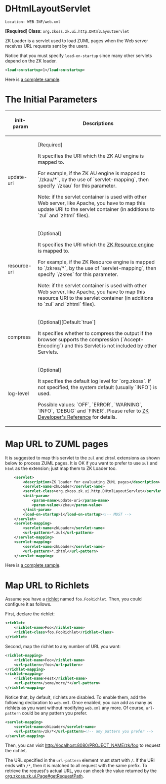 # DHtmlLayoutServlet

`Location: WEB-INF/web.xml`

**\[Required\] Class:**
`org.zkoss.zk.ui.http.DHtmlLayoutServlet`

ZK Loader is a servlet used to load ZUML pages when the Web server
receives URL requests sent by the users.

Notice that you must specify `load-on-startup` since many other servlets
depend on the ZK loader.

```xml
<load-on-startup>1</load-on-startup>
```

Here is [a complete sample]({{site.baseUrl}}/zk_config_ref/web.xml/Sample_of_web.xml).

# The Initial Parameters

<table>
<thead>
<tr class="header">
<th><center>
<p>init-param</p>
</center></th>
<th><center>
<p>Descriptions</p>
</center></th>
</tr>
</thead>
<tbody>
<tr class="odd">
<td><p>update-uri</p></td>
<td><p>[Required]</p>
<p>It specifies the URI which the ZK AU engine is mapped to.</p>
<p>For example, if the ZK AU engine is mapped to `/zkau/*`,
by the use of `servlet-mapping`, then specify
`/zkau` for this parameter.</p>
<p>Note: if the servlet container is used with other Web server, like
Apache, you have to map this update URI to the servlet container (in
additions to `zul` and `zhtml` files).</p></td>
</tr>
<tr class="even">
<td><p>resource-uri</p></td>
<td><p>[Optional]</p>
<p>It specifies the URI which the <a
href="{{site.baseUrl}}/zk_config_ref/web.xml/ZK_Resource_Engine"
title="wikilink"> ZK Resource engine</a> is mapped to.</p>
<p>For example, if the ZK Resource engine is mapped to
`/zkres/*`, by the use of `servlet-mapping`, then
specify `/zkres` for this parameter.</p>
<p>Note: if the servlet container is used with other Web server, like
Apache, you have to map this resource URI to the servlet container (in
additions to `zul` and `zhtml` files).</p></td>
</tr>
<tr class="odd">
<td><p>compress</p></td>
<td><p>[Optional][Default:`true`]</p>
<p>It specifies whether to compress the output if the browser supports
the compression (`Accept-Encoding`) and this Servlet is not
included by other Servlets.</p></td>
</tr>
<tr class="even">
<td><p>log-level</p></td>
<td><p>[Optional]</p>
<p>It specifies the default log level for `org.zkoss`. If not
specified, the system default (usually `INFO`) is used.</p>
<p>Possible values: `OFF`, `ERROR`,
`WARNING`, `INFO`, `DEBUG` and
`FINER`. Please refer to <a
href="ZK_Developer&#39;s_Reference/Supporting_Utilities/Logger"
title="wikilink">ZK Developer's Reference</a> for details.</p></td>
</tr>
</tbody>
</table>

# Map URL to ZUML pages

It is suggested to map this servlet to the `zul` and `zhtml` extensions
as shown below to process ZUML pages. It is OK if you want to prefer to
use `xul` and `html` as the extension; just map them to ZK Loader too.

```xml
    <servlet>
        <description>ZK loader for evaluating ZUML pages</description>
        <servlet-name>zkLoader</servlet-name>
        <servlet-class>org.zkoss.zk.ui.http.DHtmlLayoutServlet</servlet-class>
        <init-param>
            <param-name>update-uri</param-name>
            <param-value>/zkau</param-value>
        </init-param>
        <load-on-startup>1</load-on-startup><!-- MUST -->
    </servlet>
    <servlet-mapping>
        <servlet-name>zkLoader</servlet-name>
        <url-pattern>*.zul</url-pattern>
    </servlet-mapping>
    <servlet-mapping>
        <servlet-name>zkLoader</servlet-name>
        <url-pattern>*.zhtml</url-pattern>
    </servlet-mapping>
```

Here is [a complete sample]({{site.baseUrl}}/zk_config_ref/web.xml/Sample_of_web.xml).

# Map URL to Richlets

Assume you have a
[richlet]({{site.baseurl}}/zk_dev_ref/ui_composing/richlet)
named `foo.FooRichlet`. Then, you could configure it as follows.

First, declare the richlet:

```xml
<richlet>
    <richlet-name>Foo</richlet-name>
    <richlet-class>foo.FooRichlet</richlet-class>
</richlet>
```

Second, map the richlet to any number of URL you want:

```xml
<richlet-mapping>
    <richlet-name>Foo</richlet-name>
    <url-pattern>/foo</url-pattern>
</richlet-mapping>
<richlet-mapping>
    <richlet-name>Fest</richlet-name>
    <url-pattern>/some/more/*</url-pattern>
</richlet-mapping>
```

Notice that, by default, richlets are disabled. To enable them, add the
following declaration to `web.xml`. Once enabled, you can add as many as
richlets as you want without modifying `web.xml` any more. Of course,
`url-pattern` could be any pattern you prefer.

```xml
<servlet-mapping>
    <servlet-name>zkLoader</servlet-name>
    <url-pattern>/zk/*</url-pattern><!-- any pattern you prefer -->
</servlet-mapping>
```

Then, you can visit
[<http://localhost:8080/PROJECT_NAME/zk/foo>](http://localhost:8080/PROJECT_NAME/zk/test)
to request the richlet.

The URL specified in the `url-pattern` element must start with `/`. If
the URI ends with `/*`, then it is matched to all request with the same
prefix. To retrieve the request's actual URL, you can check the value
returned by the
[org.zkoss.zk.ui.Page#getRequestPath](https://www.zkoss.org/javadoc/latest/zk/org/zkoss/zk/ui/Page.html#getRequestPath).


